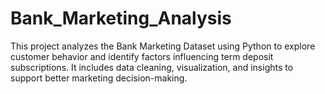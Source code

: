 # Bank_Marketing_Analysis
This project analyzes the Bank Marketing Dataset using Python to explore customer behavior and identify factors influencing term deposit subscriptions. It includes data cleaning, visualization, and insights to support better marketing decision-making.
